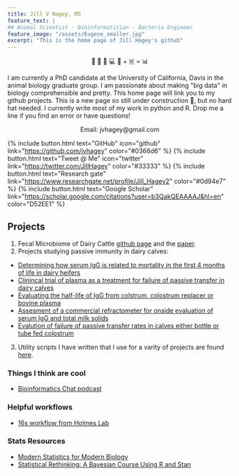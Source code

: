 ```yaml
---
title: Jill V Hagey, MS
feature_text: |
## Animal Scientist - Bioinformatician - Bacteria Engineer
feature_image: "/assets/Eugene_smaller.jpg"
excerpt: "This is the home page of Jill Hagey's github"
---
```


<center>
🐄 💩 🧬 💻 🐍 + 🇷 = 📊
</center>
                                                
I am currently a PhD candidate at the University of California, Davis in the animal biology graduate group. I am passionate about making "big data" in biology comprehensible and pretty. This home page will link you to my github projects. This is a new page so still under construction 👷, but no hard hat needed. I currently write most of my work in python and R. Drop me a line if you find an error or have questions!

<center>
Email: jvhagey@gmail.com
</center>

{% include button.html text="GitHub" icon="github" link="https://github.com/jvhagey" color="#0366d6" %} {% include button.html text="Tweet @ Me" icon="twitter" link="https://twitter.com/JillHagey" color="#33333" %} {% include button.html text="Research gate" link="https://www.researchgate.net/profile/Jill_Hagey2" color="#0d94e7" %} {% include button.html text="Google Scholar" link="https://scholar.google.com/citations?user=b3QakQEAAAAJ&hl=en" color="D52EE1" %}

## Projects
1. Fecal Microbiome of Dairy Cattle [github page](https://github.com/jvhagey/CDRF-CA_Dairy_Fecal_Microbiome) and the [paper](https://www.frontiersin.org/articles/10.3389/fmicb.2019.01093/full).  
2. Projects studying passive immunity in dairy calves:  
  -  [Determining how serum IgG is related to mortality in the first 4 months of life in dairy heifers](http://doi.org/10.1017/S0022029915000503)  
  -  [Clinincal trial of plasma as a treatment for failure of passive transfer in dairy calves](doi:10.1111/jvim.12586)  
  -  [Evaluating the half-life of IgG from colstrum, colostrum replacer or bovine plasma](doi:10.1016/j.vetimm.2014.01.008)  
  -  [Assesment of a commercial refractometer for onside evaluation of serum IgG and total milk solids](doi:10.1186/s12917-014-0178-7)  
  -  [Evalution of failure of passive transfer rates in calves either bottle or tube fed colostrum](doi:10.2460/javma.241.1.104)  
3. Utility scripts I have written that I use for a varity of projects are found [here](https://github.com/jvhagey/Utility_Scripts).

### Things I think are cool
- [Bioinformatics Chat podcast](https://bioinformatics.chat/)

### Helpful workflows
- [16s workflow from Holmes Lab](https://www.bioconductor.org/help/course-materials/2017/BioC2017/Day1/Workshops/Microbiome/MicrobiomeWorkflowII.html#different_ordination_projections)

### Stats Resources
- [Modern Statistics for Modern Biology](http://web.stanford.edu/class/bios221/book/introduction.html)
- [Statistical Rethinking: A Bayesian Course Using R and Stan](https://github.com/rmcelreath/statrethinking_winter2019)
